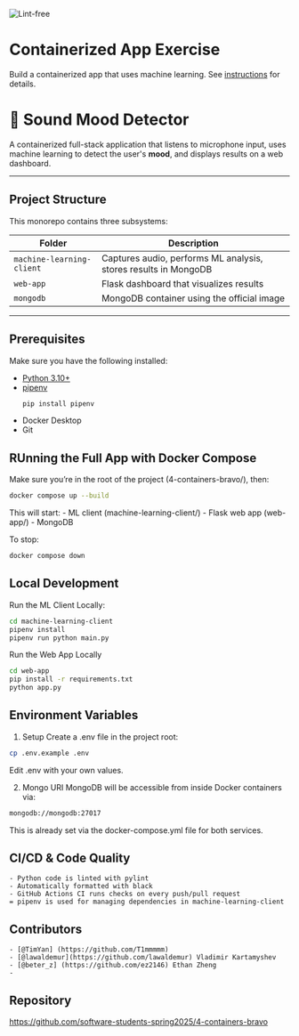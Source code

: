 ![Lint-free](https://github.com/nyu-software-engineering/containerized-app-exercise/actions/workflows/lint.yml/badge.svg)

# Containerized App Exercise

Build a containerized app that uses machine learning. See [instructions](./instructions.md) for details.


# 🎵 Sound Mood Detector

A containerized full-stack application that listens to microphone input, uses machine learning to detect the user's **mood**, and displays results on a web dashboard.

---

## Project Structure

This monorepo contains three subsystems:

| Folder                   | Description                                         |
|--------------------------|-----------------------------------------------------|
| `machine-learning-client` | Captures audio, performs ML analysis, stores results in MongoDB |
| `web-app`                | Flask dashboard that visualizes results            |
| `mongodb`                | MongoDB container using the official image         |

---



## Prerequisites

Make sure you have the following installed:

- [Python 3.10+](https://www.python.org/)
- [pipenv](https://pipenv.pypa.io/en/latest/)
  ```bash
  pip install pipenv
  ```
- Docker Desktop
- Git



## RUnning the Full App with Docker Compose

Make sure you’re in the root of the project (4-containers-bravo/), then:

```bash
docker compose up --build
```

This will start:
    - ML client (machine-learning-client/)
	- Flask web app (web-app/)
	- MongoDB

To stop:

```bash
docker compose down
```



## Local Development

Run the ML Client Locally:

```bash
cd machine-learning-client
pipenv install
pipenv run python main.py
```

Run the Web App Locally

```bash
cd web-app
pip install -r requirements.txt
python app.py
```



## Environment Variables

1. Setup
Create a .env file in the project root:

```bash
cp .env.example .env
```

Edit .env with your own values.



2. Mongo URI
MongoDB will be accessible from inside Docker containers via:

```bash
mongodb://mongodb:27017
```
This is already set via the docker-compose.yml file for both services.



## CI/CD & Code Quality
	- Python code is linted with pylint
	- Automatically formatted with black
	- GitHub Actions CI runs checks on every push/pull request
	= pipenv is used for managing dependencies in machine-learning-client



## Contributors
    - [@TimYan] (https://github.com/T1mmmmm)
    - [@lawaldemur](https://github.com/lawaldemur) Vladimir Kartamyshev
    - [@beter_z] (https://github.com/ez2146) Ethan Zheng
    -



## Repository
https://github.com/software-students-spring2025/4-containers-bravo
